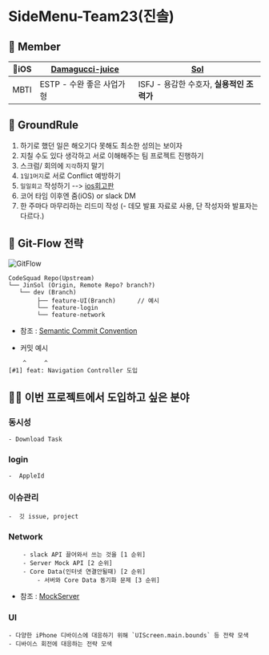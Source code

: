# SideMenu-Team23(진솔)

## 🐳 Member

| 🍎iOS | [Damagucci-juice](https://github.com/Damagucci-Juice) | [Sol](https://github.com/Hansolkkim) |
| ---- | ----------------------------------------------------- | ------------------------------------ |
| MBTI | ESTP - 수완 좋은 사업가 형 | ISFJ - 용감한 수호자, **실용적인 조력가**|



## 🎃 GroundRule

1. 하기로 했던 일은 해오기다 못해도 최소한 성의는 보이자
2. 지칠 수도 있다 생각하고 서로 이해해주는 팀 프로젝트 진행하기
3. 스크럼/ 회의에 `지각`하지 말기
4. `1일1머지`로 서로 Conflict 예방하기
5. `일일회고` 작성하기 -->  [ios회고판](https://docs.google.com/spreadsheets/d/1Vs06jNSBcz5s-Rhb29VR825VpOBJWcloxQF3MLnZ6_8/edit#gid=1299106843)
6. 코어 타임 이후엔 줌(iOS) or slack DM
7. 한 주마다 마무리하는 리드미 작성 (- 데모 발표 자료로 사용, 단 작성자와 발표자는 다르다.)


## 🧶 Git-Flow 전략

![GitFlow](https://user-images.githubusercontent.com/50472122/163747266-12451ab4-7827-4138-80b6-b6d114de2de8.png)

```
CodeSquad Repo(Upstream)
└── JinSol (Origin, Remote Repo? branch?)
   └── dev (Branch)
        ├── feature-UI(Branch)		// 예시
        └── feature-login
        └── feature-network
```

- 참조 : [Semantic Commit Convention](https://gist.github.com/joshbuchea/6f47e86d2510bce28f8e7f42ae84c716)


* 커밋 예시

```bash
    ^     ^
[#1] feat: Navigation Controller 도입
```

## 🙋‍♂️ 이번 프로젝트에서 도입하고 싶은 분야

###  동시성 
	- Download Task
### login 
	-  AppleId
### 이슈관리 
	-  깃 issue, project
	
### Network
```
	- slack API 끌어와서 쓰는 것을 [1 순위]
	- Server Mock API [2 순위]
	- Core Data(인터넷 연결안될때) [2 순위]
		- 서버와 Core Data 동기화 문제 [3 순위]
```
* 참조 : [MockServer](https://medium.com/@jamesjunsungkim/how-to-create-a-network-mockup-in-swift-cab5b73da4e1) 

### UI
	- 다양한 iPhone 디바이스에 대응하기 위해 `UIScreen.main.bounds` 등 전략 모색
	- 디바이스 회전에 대응하는 전략 모색

